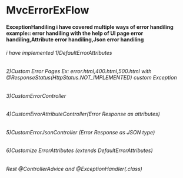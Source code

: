 # MvcErrorExFlow
#### ExceptionHandiling i have covered multiple ways of error handiling example:: error handiling with the help of UI page error handiling,Attribute error handiling,Json error handiling
###### i have implemented 1)DefaultErrorAttributes
###### 2)Custom Error Pages Ex: error.html,400.html,500.html with @ResponseStatus(HttpStatus.NOT_IMPLEMENTED) custom Exception
###### 3)CustomErrorController
###### 4)CustomErrorAttributeController(Error Response as attributes)
###### 5)CustomErrorJsonController (Error Response as JSON type)
###### 6)Customize ErrorAttributes (extends	DefaultErrorAttributes)
###### Rest @ControllerAdvice and @ExceptionHandler(.class)


